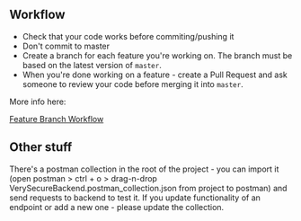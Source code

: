 ## Workflow
* Check that your code works before commiting/pushing it
* Don't commit to master
* Create a branch for each feature you're working on. The branch must be based on the latest version of `master`.
* When you're done working on a feature - create a Pull Request and ask someone to review your code before merging it into `master`.


More info here:

[Feature Branch Workflow](https://www.atlassian.com/git/tutorials/comparing-workflows/feature-branch-workflow)


## Other stuff
There's a postman collection in the root of the project - you can import it (open postman > ctrl + o > drag-n-drop VerySecureBackend.postman_collection.json from project to postman) and send requests to backend to test it. If you update functionality of an endpoint or add a new one - please update the collection. 
